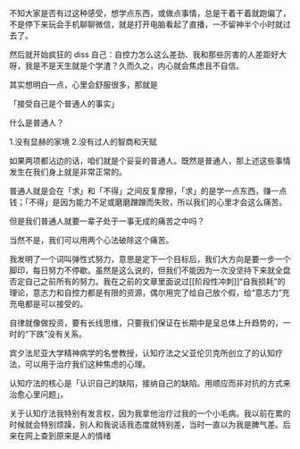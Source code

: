 不知大家是否有过这种感受，想学点东西，或做点事情，总是干着干着就跑偏了，不是停下来玩会手机聊聊微信，就是打开电脑看起了直播，一不留神半个小时就过去了。

然后就开始疯狂的 diss 自己：自控力怎么这么差劲、我和那些厉害的人差距好大呀，我是不是天生就是个学渣？久而久之，内心就会焦虑且不自信。

其实想明白一点，心里会舒服很多，那就是

「接受自己是个普通人的事实」

什么是普通人？

1.没有显赫的家境
2.没有过人的智商和天赋

如果两项都沾边的话，咱们就是个妥妥的普通人。既然是普通人，那上述这些事情发生在我们身上就是非常正常的。

普通人就是会在「求」和「不得」之间反复摩擦，「求」的是学一点东西，赚一点钱；「不得」是因为能力不足或磨磨蹭蹭而失败，所以我们的心里才会这么痛苦。

但是我们普通人就要一辈子处于一事无成的痛苦之中吗？

当然不是，我们可以用两个心法破除这个痛苦。

我发明了一个词叫弹性式努力，意思是定下一个目标后，我们大方向是要一步一个脚印，每日努力不停歇。虽然是这么说的，但我们不能因为一次没坚持下来就全盘否定自己之前所有的努力。我在之前的文章里面说过[[阶段性冲刺]]“自我损耗”的理论，意志力和自控力都是有限的资源，偶尔用完了给自己放个假，给“意志力”充充电都是可以接受的。

自律就像做投资，要有长线思维，只要我们保证在长期中是呈总体上升趋势的，一时的“下跌”没有关系。

宾夕法尼亚大学精神病学的名誉教授，认知疗法之父亚伦贝克所创立了的认知疗法，可以用于治疗我们这种焦虑的心理。

认知疗法的核心是「认识自己的缺陷，接纳自己的缺陷。用顺应而非对抗的方式来治愈心里问题」。

关于认知疗法我特别有发言权，因为我拿他治疗过我的一个小毛病。我以前在累的时候就会特别烦躁，别人和我说话我态度就特别差，当时一直以为我是脾气差。后来在网上查到原来是人的情绪



